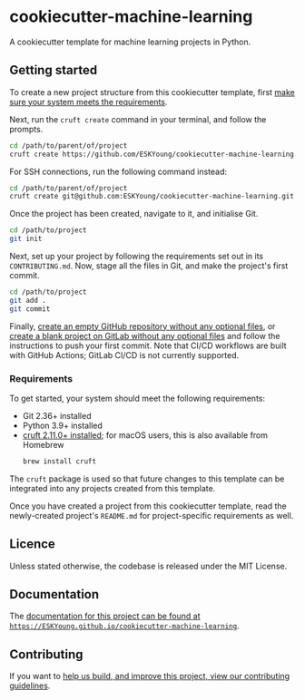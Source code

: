 # cookiecutter-machine-learning

A cookiecutter template for machine learning projects in Python.

## Getting started

To create a new project structure from this cookiecutter template, first [make sure
your system meets the requirements](#requirements).

Next, run the `cruft create` command in your terminal, and follow the prompts.

```zsh
cd /path/to/parent/of/project
cruft create https://github.com/ESKYoung/cookiecutter-machine-learning.git
```

For SSH connections, run the following command instead:

```zsh
cd /path/to/parent/of/project
cruft create git@github.com:ESKYoung/cookiecutter-machine-learning.git
```

Once the project has been created, navigate to it, and initialise Git.

```zsh
cd /path/to/project
git init
```

Next, set up your project by following the requirements set out in its
`CONTRIBUTING.md`. Now, stage all the files in Git, and make the project's first commit.

```zsh
cd /path/to/project
git add .
git commit
```

Finally, [create an empty GitHub repository without any optional
files][github-create-repo], or [create a blank project on GitLab without any optional
files][gitlab-create-repo] and follow the instructions to push your first commit. Note
that CI/CD workflows are built with GitHub Actions; GitLab CI/CD is not currently
supported.

### Requirements

To get started, your system should meet the following requirements:

- Git 2.36+ installed
- Python 3.9+ installed
- [cruft 2.11.0+ installed][cruft-installation]; for macOS users, this is also
  available from Homebrew
  ```zsh
  brew install cruft
  ```

The `cruft` package is used so that future changes to this template can be integrated
into any projects created from this template.

Once you have created a project from this cookiecutter template, read the newly-created
project's `README.md` for project-specific requirements as well.

## Licence

Unless stated otherwise, the codebase is released under the MIT License.

## Documentation

The [documentation for this project can be found at
`https://ESKYoung.github.io/cookiecutter-machine-learning`][docs-website].

## Contributing

If you want to [help us build, and improve this project, view our contributing
guidelines][docs-contributing].

[cruft-installation]: https://cruft.github.io/cruft
[docs-contributing]: ./CONTRIBUTING.md
[docs-website]: https://ESKYoung.github.io/cookiecutter-machine-learning
[github-create-repo]: https://docs.github.com/en/repositories/creating-and-managing-repositories/creating-a-new-repository
[gitlab-create-repo]: https://docs.gitlab.com/ee/user/project/working_with_projects.html
